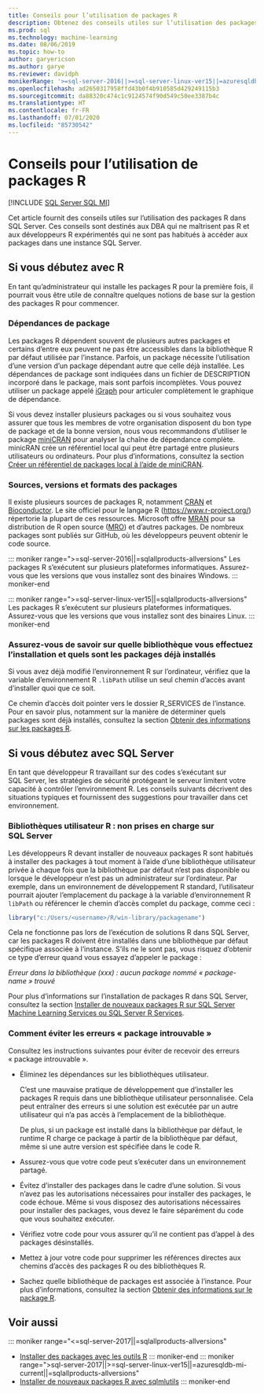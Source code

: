 ```yaml
---
title: Conseils pour l’utilisation de packages R
description: Obtenez des conseils utiles sur l’utilisation des packages R dans SQL Server pour ceux qui débutent avec R ou SQL Server.
ms.prod: sql
ms.technology: machine-learning
ms.date: 08/06/2019
ms.topic: how-to
author: garyericson
ms.author: garye
ms.reviewer: davidph
monikerRange: '>=sql-server-2016||>=sql-server-linux-ver15||=azuresqldb-mi-current||=sqlallproducts-allversions'
ms.openlocfilehash: ad2650317958ffd43b0f4b910585d429249115b3
ms.sourcegitcommit: da88320c474c1c9124574f90d549c50ee3387b4c
ms.translationtype: HT
ms.contentlocale: fr-FR
ms.lasthandoff: 07/01/2020
ms.locfileid: "85730542"
---
```

# <a name="tips-for-using-r-packages"></a>Conseils pour l’utilisation de packages R

[!INCLUDE [SQL Server SQL MI](../../includes/applies-to-version/sql-asdbmi.md)]

Cet article fournit des conseils utiles sur l’utilisation des packages R dans SQL Server. Ces conseils sont destinés aux DBA qui ne maîtrisent pas R et aux développeurs R expérimentés qui ne sont pas habitués à accéder aux packages dans une instance SQL Server.

## <a name="if-youre-new-to-r"></a>Si vous débutez avec R

En tant qu’administrateur qui installe les packages R pour la première fois, il pourrait vous être utile de connaître quelques notions de base sur la gestion des packages R pour commencer.

### <a name="package-dependencies"></a>Dépendances de package

Les packages R dépendent souvent de plusieurs autres packages et certains d’entre eux peuvent ne pas être accessibles dans la bibliothèque R par défaut utilisée par l’instance. Parfois, un package nécessite l’utilisation d’une version d’un package dépendant autre que celle déjà installée. Les dépendances de package sont indiquées dans un fichier de DESCRIPTION incorporé dans le package, mais sont parfois incomplètes. Vous pouvez utiliser un package appelé [iGraph](https://igraph.org/r/) pour articuler complètement le graphique de dépendance.

Si vous devez installer plusieurs packages ou si vous souhaitez vous assurer que tous les membres de votre organisation disposent du bon type de package et de la bonne version, nous vous recommandons d’utiliser le package [miniCRAN](https://mran.microsoft.com/package/miniCRAN) pour analyser la chaîne de dépendance complète. minicRAN crée un référentiel local qui peut être partagé entre plusieurs utilisateurs ou ordinateurs. Pour plus d’informations, consultez la section [Créer un référentiel de packages local à l’aide de miniCRAN](create-a-local-package-repository-using-minicran.md).

### <a name="package-sources-versions-and-formats"></a>Sources, versions et formats des packages

Il existe plusieurs sources de packages R, notamment [CRAN](https://cran.r-project.org/) et [Bioconductor](https://www.bioconductor.org/). Le site officiel pour le langage R (<https://www.r-project.org/>) répertorie la plupart de ces ressources. Microsoft offre [MRAN](https://mran.microsoft.com/) pour sa distribution de R open source ([MRO](https://mran.microsoft.com/open)) et d’autres packages. De nombreux packages sont publiés sur GitHub, où les développeurs peuvent obtenir le code source.

::: moniker range=">=sql-server-2016||=sqlallproducts-allversions"
Les packages R s’exécutent sur plusieurs plateformes informatiques. Assurez-vous que les versions que vous installez sont des binaires Windows.
::: moniker-end

::: moniker range=">=sql-server-linux-ver15||=sqlallproducts-allversions"
Les packages R s’exécutent sur plusieurs plateformes informatiques. Assurez-vous que les versions que vous installez sont des binaires Linux.
::: moniker-end

### <a name="know-which-library-youre-installing-to-and-which-packages-are-already-installed"></a>Assurez-vous de savoir sur quelle bibliothèque vous effectuez l’installation et quels sont les packages déjà installés

Si vous avez déjà modifié l’environnement R sur l’ordinateur, vérifiez que la variable d’environnement R `.libPath` utilise un seul chemin d’accès avant d’installer quoi que ce soit.

Ce chemin d’accès doit pointer vers le dossier R_SERVICES de l’instance. Pour en savoir plus, notamment sur la manière de déterminer quels packages sont déjà installés, consultez la section [Obtenir des informations sur les packages R](../package-management/r-package-information.md).

## <a name="if-youre-new-to-sql-server"></a>Si vous débutez avec SQL Server

En tant que développeur R travaillant sur des codes s’exécutant sur SQL Server, les stratégies de sécurité protégeant le serveur limitent votre capacité à contrôler l’environnement R. Les conseils suivants décrivent des situations typiques et fournissent des suggestions pour travailler dans cet environnement.

### <a name="r-user-libraries-not-supported-on-sql-server"></a>Bibliothèques utilisateur R : non prises en charge sur SQL Server

Les développeurs R devant installer de nouveaux packages R sont habitués à installer des packages à tout moment à l’aide d’une bibliothèque utilisateur privée à chaque fois que la bibliothèque par défaut n’est pas disponible ou lorsque le développeur n’est pas un administrateur sur l’ordinateur. Par exemple, dans un environnement de développement R standard, l’utilisateur pourrait ajouter l’emplacement du package à la variable d’environnement R `libPath` ou référencer le chemin d’accès complet du package, comme ceci :

```R
library("c:/Users/<username>/R/win-library/packagename")
```

Cela ne fonctionne pas lors de l’exécution de solutions R dans SQL Server, car les packages R doivent être installés dans une bibliothèque par défaut spécifique associée à l’instance. S’ils ne le sont pas, vous risquez d’obtenir ce type d’erreur quand vous essayez d’appeler le package :

*Erreur dans la bibliothèque (xxx) : aucun package nommé « package-name » trouvé*

Pour plus d’informations sur l’installation de packages R dans SQL Server, consultez la section [Installer de nouveaux packages R sur SQL Server Machine Learning Services ou SQL Server R Services](install-additional-r-packages-on-sql-server.md).

### <a name="how-to-avoid-package-not-found-errors"></a>Comment éviter les erreurs « package introuvable »

Consultez les instructions suivantes pour éviter de recevoir des erreurs « package introuvable ».

+ Éliminez les dépendances sur les bibliothèques utilisateur.

    C’est une mauvaise pratique de développement que d’installer les packages R requis dans une bibliothèque utilisateur personnalisée. Cela peut entraîner des erreurs si une solution est exécutée par un autre utilisateur qui n’a pas accès à l’emplacement de la bibliothèque.

    De plus, si un package est installé dans la bibliothèque par défaut, le runtime R charge ce package à partir de la bibliothèque par défaut, même si une autre version est spécifiée dans le code R.

+ Assurez-vous que votre code peut s’exécuter dans un environnement partagé.

+ Évitez d’installer des packages dans le cadre d’une solution. Si vous n’avez pas les autorisations nécessaires pour installer des packages, le code échoue. Même si vous disposez des autorisations nécessaires pour installer des packages, vous devez le faire séparément du code que vous souhaitez exécuter.

+ Vérifiez votre code pour vous assurer qu’il ne contient pas d’appel à des packages désinstallés.

+ Mettez à jour votre code pour supprimer les références directes aux chemins d’accès des packages R ou des bibliothèques R.

+ Sachez quelle bibliothèque de packages est associée à l’instance. Pour plus d’informations, consultez la section [Obtenir des informations sur le package R](../package-management/r-package-information.md).

## <a name="see-also"></a>Voir aussi

::: moniker range="<=sql-server-2017||=sqlallproducts-allversions"
+ [Installer des packages avec les outils R](install-r-packages-standard-tools.md)
::: moniker-end
::: moniker range=">sql-server-2017||>=sql-server-linux-ver15||=azuresqldb-mi-current||=sqlallproducts-allversions"
+ [Installer de nouveaux packages R avec sqlmlutils](install-additional-r-packages-on-sql-server.md)
::: moniker-end
